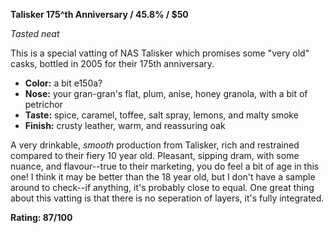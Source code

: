 **Talisker 175^th Anniversary / 45.8% / $50**

*Tasted neat*

This is a special vatting of NAS Talisker which promises some "very old" casks, bottled in 2005 for their 175th anniversary.

* **Color:** a bit e150a?
* **Nose:** your gran-gran's flat, plum, anise, honey granola, with a bit of petrichor
* **Taste:** spice, caramel, toffee, salt spray, lemons, and malty smoke
* **Finish:** crusty leather, warm, and reassuring oak

A very drinkable, *smooth* production from Talisker, rich and restrained compared to their fiery 10 year old.  Pleasant, sipping dram, with some nuance, and flavour--true to their marketing, you do feel a bit of age in this one!  I think it may be better than the 18 year old, but I don't have a sample around to check--if anything, it's probably close to equal.  One great thing about this vatting is that there is no seperation of layers, it's fully integrated.

**Rating: 87/100**
